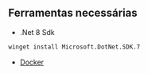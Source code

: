 ## Ferramentas necessárias

* .Net 8 Sdk
``` sh
winget install Microsoft.DotNet.SDK.7
```

* [Docker](https://docs.docker.com/desktop/install/windows-install/)